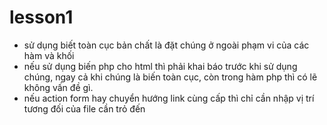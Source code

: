 # lesson1
- sử dụng biết toàn cục bản chất là đặt chúng ở ngoài phạm vi của các hàm và khối
- nếu sử dụng biến php cho html thì phải khai báo trước khi sử dụng chúng, ngay cả khi chúng là biến toàn cục, còn trong hàm php thì có lẽ không vấn đề gì.
- nếu action form hay chuyển hướng link cùng cấp thì chỉ cần nhập vị trí tương đối của file cần trỏ đến
